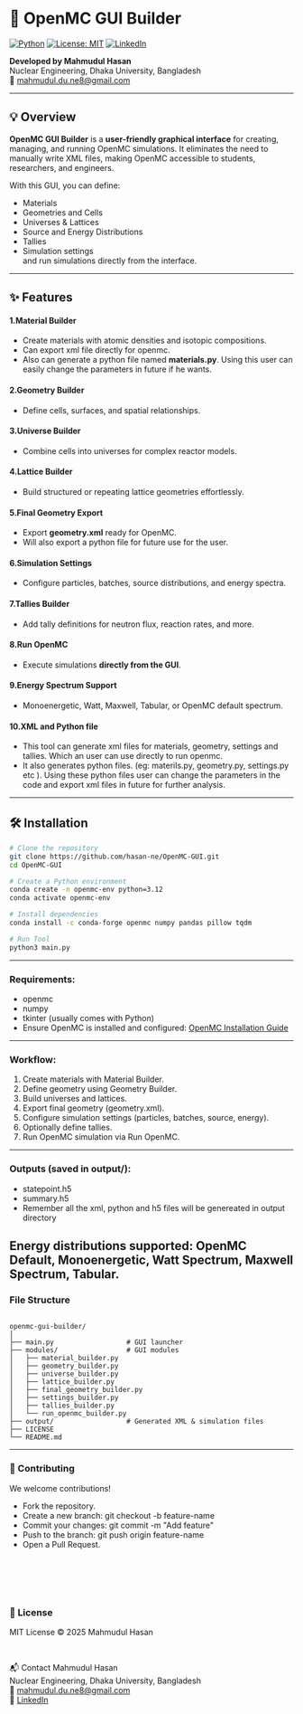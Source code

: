 # 🚀 OpenMC GUI Builder

[![Python](https://img.shields.io/badge/python-3.12-blue)](https://www.python.org/) 
[![License: MIT](https://img.shields.io/badge/License-MIT-green.svg)](LICENSE) 
[![LinkedIn](https://img.shields.io/badge/LinkedIn-Mahmudul_Hasan-blue)](https://www.linkedin.com/in/your-linkedin)

**Developed by Mahmudul Hasan**  
Nuclear Engineering, Dhaka University, Bangladesh  
📧 mahmudul.du.ne8@gmail.com  

---

## 💡 Overview

**OpenMC GUI Builder** is a **user-friendly graphical interface** for creating, managing, and running OpenMC simulations. It eliminates the need to manually write XML files, making OpenMC accessible to students, researchers, and engineers.

With this GUI, you can define:

- Materials  
- Geometries and Cells  
- Universes & Lattices  
- Source and Energy Distributions  
- Tallies  
- Simulation settings  
and run simulations directly from the interface.

---

## ✨ Features

#### 1.Material Builder
- Create  materials with atomic densities and isotopic compositions.
- Can export xml file directly for openmc.
- Also can generate a python file named **materials.py**. Using this user can easily change the parameters in future if he wants.

#### 2.Geometry Builder
- Define cells, surfaces, and spatial relationships.  

#### 3.Universe Builder
- Combine cells into universes for complex reactor models.  

#### 4.Lattice Builder
- Build structured or repeating lattice geometries effortlessly.  

#### 5.Final Geometry Export
- Export **geometry.xml** ready for OpenMC.
- Will also export a python file for future use for the user.

#### 6.Simulation Settings
- Configure particles, batches, source distributions, and energy spectra.  

#### 7.Tallies Builder
- Add tally definitions for neutron flux, reaction rates, and more.  

#### 8.Run OpenMC
- Execute simulations **directly from the GUI**.  

#### 9.Energy Spectrum Support
- Monoenergetic, Watt, Maxwell, Tabular, or OpenMC default spectrum.

#### 10.XML and Python file
- This tool can generate xml files for materials, geometry, settings and tallies. Which an user can use directly to run openmc.
- It also generates python files. (eg: materils.py, geometry.py, settings.py etc ). Using these python files user can change the parameters in the code and export xml files in future for further analysis.

---

## 🛠 Installation

```bash
# Clone the repository
git clone https://github.com/hasan-ne/OpenMC-GUI.git
cd OpenMC-GUI

# Create a Python environment
conda create -n openmc-env python=3.12
conda activate openmc-env

# Install dependencies
conda install -c conda-forge openmc numpy pandas pillow tqdm

# Run Tool
python3 main.py

```
---
### Requirements:
  - openmc
  - numpy
  - tkinter (usually comes with Python)
  - Ensure OpenMC is installed and configured: [OpenMC Installation Guide](https://docs.openmc.org/en/stable/quickinstall.html)

---


### Workflow:

  1. Create materials with Material Builder.
  2. Define geometry using Geometry Builder.
  3. Build universes and lattices.
  4. Export final geometry (geometry.xml).
  5. Configure simulation settings (particles, batches, source, energy).
  6. Optionally define tallies.
  7. Run OpenMC simulation via Run OpenMC.
---



### Outputs (saved in output/):

  - statepoint.h5
  - summary.h5
  - Remember all the xml, python and h5 files will be genereated in output directory

Energy distributions supported: OpenMC Default, Monoenergetic, Watt Spectrum, Maxwell Spectrum, Tabular.
---
### File Structure

```

openmc-gui-builder/
│
├── main.py                  # GUI launcher
├── modules/                 # GUI modules
│   ├── material_builder.py
│   ├── geometry_builder.py
│   ├── universe_builder.py
│   ├── lattice_builder.py
│   ├── final_geometry_builder.py
│   ├── settings_builder.py
│   ├── tallies_builder.py
│   └── run_openmc_builder.py
├── output/                  # Generated XML & simulation files
├── LICENSE
└── README.md

```

---
### 🤝 Contributing
We welcome contributions!

  - Fork the repository.
  - Create a new branch: git checkout -b feature-name
  - Commit your changes: git commit -m "Add feature"
  - Push to the branch: git push origin feature-name
  - Open a Pull Request.

<br><br>
---
### 📜 License

MIT License © 2025 Mahmudul Hasan

<br>


📬 Contact
Mahmudul Hasan  
Nuclear Engineering, Dhaka University, Bangladesh  
📧 mahmudul.du.ne8@gmail.com  
🔗 [LinkedIn](https://www.linkedin.com/in/mhm-111/)








